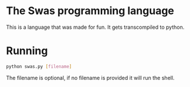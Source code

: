 # The Swas programming language
This is a language that was made for fun. It gets transcompiled to python.

# Running 
```bash
python swas.py [filename]
```
The filename is optional, if no filename is provided it will run the shell.
